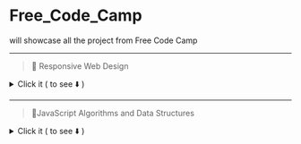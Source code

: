 # Free_Code_Camp
will showcase all the project from Free Code Camp


---

>📍 Responsive Web Design

<details>
<summary>Click it ( to see ⬇️ )</summary>
  
---
 
| Project #            | Project Name           |                                                      Repository                                                              | Live Preview                                                                                    |
|----------------------|------------------------|------------------------------------------------------------------------------------------------------------------------------|-------------------------------------------------------------------------------------------------|
|     1                |  Cat Photo App         | [link]( https://github.com/Albert-Santiago/Free_Code_Camp/tree/main/Cat_Photo_App)                                           |     [Demo]( https://albert-santiago.github.io/Free_Code_Camp/Cat_Photo_App)                     |
|     2                |  Cafe Menu             | [link]( https://github.com/Albert-Santiago/Free_Code_Camp/tree/main/Cafe_Menu)                                               |     [Demo]( https://albert-santiago.github.io/Free_Code_Camp/Cafe_Menu)                         |
|     3                |  Set Colored Markers   | [link]( )                                                                                                                    |     [Demo]( )                                                                                   | 
|     4                |  Survey Form           | [link]( )                                                                                                                    |     [Demo]( )                                                                                   | 
|     5                |  Rothko Painting       | [link]( )                                                                                                                    |     [Demo]( )                                                                                   | 
|     6                |  Nutrition Label       | [link]( )                                                                                                                    |     [Demo]( )                                                                                   | 
|     7                |  Building a Quiz       | [link]( https://github.com/Albert-Santiago/Free_Code_Camp/tree/main/Building_a_Quiz)                                         |     [Demo]( https://albert-santiago.github.io/Free_Code_Camp/Building_a_Quiz )                  |
|     8                |  Tribute Page          | [link]( )                                                                                                                    |     [Demo]( )                                                                                   | 
|     9                |                        | [link]( )                                                                                                                    |     [Demo]( )                                                                                   | 
|     10               |                        | [link]( )                                                                                                                    |     [Demo]( )                                                                                   | 
|     11               |                        | [link]( )                                                                                                                    |     [Demo]( )                                                                                   | 
|     12               |                        | [link]( )                                                                                                                    |     [Demo]( )                                                                                   | 
|     13               |                        | [link]( )                                                                                                                    |     [Demo]( )                                                                                   | 
|     14               |                        | [link]( )                                                                                                                    |     [Demo]( )                                                                                   |  
|     15               |                        | [link]( )                                                                                                                    |     [Demo]( )                                                                                   | 
|     16               |                        | [link]( )                                                                                                                    |     [Demo]( )                                                                                   | 
|     17               |                        | [link]( )                                                                                                                    |     [Demo]( )                                                                                   | 
|     18               |                        | [link]( )                                                                                                                    |     [Demo]( )                                                                                   | 


</details>

---

>📍JavaScript Algorithms and Data Structures
<details>

<summary>Click it ( to see ⬇️ )</summary>

---

| Project #            | Project Name           |                                                      Repository                                                              | Live Preview                                                                                    |
|----------------------|------------------------|------------------------------------------------------------------------------------------------------------------------------|-------------------------------------------------------------------------------------------------|
|     1                |                        | [link]( )                                                                                                                    |     [Demo]( )                                                                                   |
|     2                |                        | [link]( )                                                                                                                    |     [Demo]( )                                                                                   |
|     3                |                        | [link]( )                                                                                                                    |     [Demo]( )                                                                                   | 
|     4                |                        | [link]( )                                                                                                                    |     [Demo]( )                                                                                   | 
|     5                |                        | [link]( )                                                                                                                    |     [Demo]( )                                                                                   | 
|     6                |                        | [link]( )                                                                                                                    |     [Demo]( )                                                                                   | 
|     7                |                        | [link]( )                                                                                                                    |     [Demo]( )                                                                                   | 
|     8                |                        | [link]( )                                                                                                                    |     [Demo]( )                                                                                   | 
|     9                |                        | [link]( )                                                                                                                    |     [Demo]( )                                                                                   | 
|     10               |                        | [link]( )                                                                                                                    |     [Demo]( )                                                                                   | 
|     11               |                        | [link]( )                                                                                                                    |     [Demo]( )                                                                                   | 
|     12               |                        | [link]( )                                                                                                                    |     [Demo]( )                                                                                   | 
|     13               |                        | [link]( )                                                                                                                    |     [Demo]( )                                                                                   | 
|     14               |                        | [link]( )                                                                                                                    |     [Demo]( )                                                                                   |  
|     15               |                        | [link]( )                                                                                                                    |     [Demo]( )                                                                                   | 
|     16               |                        | [link]( )                                                                                                                    |     [Demo]( )                                                                                   | 
|     17               |                        | [link]( )                                                                                                                    |     [Demo]( )                                                                                   | 
|     18               |                        | [link]( )                                                                                                                    |     [Demo]( )                                                                                   | 

</details>

